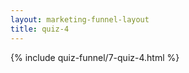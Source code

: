 ```yaml
---
layout: marketing-funnel-layout
title: quiz-4
---
```


{% include quiz-funnel/7-quiz-4.html %}
